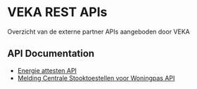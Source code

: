 # VEKA REST APIs

Overzicht van de externe partner APIs aangeboden door VEKA

## API Documentation

* [Energie attesten API](/docs/energie-attesten-api.md)
* [Melding Centrale Stooktoestellen voor Woningpas API](/docs/mcs-wp-api.md)

